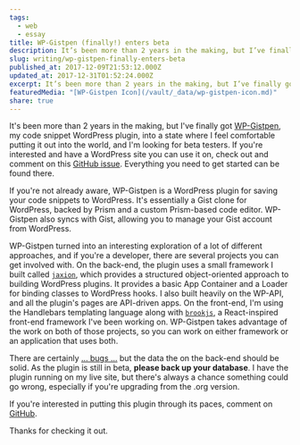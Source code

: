 ```yaml
---
tags:
  - web
  - essay
title: WP-Gistpen (finally!) enters beta
description: It’s been more than 2 years in the making, but I’ve finally got WP-Gistpen, my code snippet WordPress plugin, into a state where I feel comfortable putting it out into the world, and I’m looking for beta testers. If you’re interested and have a WordPress site you can use it on, check out and comment \[…]
slug: writing/wp-gistpen-finally-enters-beta
published_at: 2017-12-09T21:53:12.000Z
updated_at: 2017-12-31T01:52:24.000Z
excerpt: It’s been more than 2 years in the making, but I’ve finally got WP-Gistpen, my code snippet WordPress plugin, into a state where I feel comfortable putting it out into the world, and I’m looking for beta testers. If you’re interested and have a WordPress site you can use it on, check out and comment \[…]
featuredMedia: "[WP-Gistpen Icon](/vault/_data/wp-gistpen-icon.md)"
share: true
---
```


It's been more than 2 years in the making, but I've finally got [WP-Gistpen](https://github.com/mAAdhaTTah/wp-gistpen), my code snippet WordPress plugin, into a state where I feel comfortable putting it out into the world, and I'm looking for beta testers. If you're interested and have a WordPress site you can use it on, check out and comment on this [GitHub issue](https://github.com/mAAdhaTTah/wp-gistpen/issues/142). Everything you need to get started can be found there.

If you're not already aware, WP-Gistpen is a WordPress plugin for saving your code snippets to WordPress. It's essentially a Gist clone for WordPress, backed by Prism and a custom Prism-based code editor. WP-Gistpen also syncs with Gist, allowing you to manage your Gist account from WordPress.

WP-Gistpen turned into an interesting exploration of a lot of different approaches, and if you're a developer, there are several projects you can get involved with. On the back-end, the plugin uses a small framework I built called [`jaxion`](https://github.com/intraxia/jaxion), which provides a structured object-oriented approach to building WordPress plugins. It provides a basic App Container and a Loader for binding classes to WordPress hooks. I also built heavily on the WP-API, and all the plugin's pages are API-driven apps. On the front-end, I'm using the Handlebars templating language along with [`brookjs`](https://github.com/valtech-nyc/brookjs), a React-inspired front-end framework I've been working on. WP-Gistpen takes advantage of the work on both of those projects, so you can work on either framework or an application that uses both.

There are certainly [... bugs ...](https://github.com/mAAdhaTTah/wp-gistpen/issues?q=is%3Aopen+is%3Aissue+label%3Abug) but the data the on the back-end should be solid. As the plugin is still in beta, **please back up your database**. I have the plugin running on my live site, but there's always a chance something could go wrong, especially if you're upgrading from the .org version.

If you're interested in putting this plugin through its paces, comment on [GitHub](https://github.com/mAAdhaTTah/wp-gistpen/issues/142).

Thanks for checking it out.

